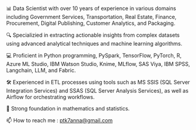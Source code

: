 

📊 Data Scientist with over 10 years of experience in various domains including Government Services, Transportation, Real Estate, Finance, Procurement, Digital Publishing, Customer Analytics, and Packaging.

🔍 Specializied in extracting actionable insights from complex datasets using advanced analytical techniques and machine learning algorithms.

💻 Proficient in Python programming, PySpark, TensorFlow, PyTorch, R, Azure ML Studio, IBM Watson Studio, Knime, MLflow, SAS Viya, IBM SPSS, Langchain, LLM, and Fabric.

🛠️ Experienced in ETL processes using tools such as MS SSIS (SQL Server Integration Services) and SSAS (SQL Server Analysis Services), as well as Airflow for orchestrating workflows.

🧠 Strong foundation in mathematics and statistics.

📫 How to reach me : ptk7anna@gmail.com

<!---
Keshaavraj/Keshaavraj is a ✨ special ✨ repository because its `README.md` (this file) appears on your GitHub profile.
You can click the Preview link to take a look at your changes.
--->

